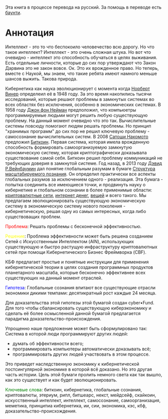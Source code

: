 Эта книга в процессе перевода на русский. За помощь в переводе есть [баунти](https://www.bountysource.com/issues/5047161-russian-translation-19-500-cfs-10000-cpaper).

# Аннотация

Интеллект - это то что беспокоило человечество всю дорогу. Но что такое интеллект? Интеллект - это очень сложная штука. Но вот что очевидно - интеллект это способность обучаться в целях выживания. Есть отдельные личности, которые до сих пор утверждают что Закон Дарвина это не закон вовсе. Ок. Это их врожденное право. Но теперь, вместе с Наукой, мы знаем, что такие ребята имеют намного меньше шансов выжить. Такова природа.

Кибернетика как наука эволюционирует с момента когда [Норберт Винер](https://ru.wikipedia.org/wiki/%D0%92%D0%B8%D0%BD%D0%B5%D1%80,_%D0%9D%D0%BE%D1%80%D0%B1%D0%B5%D1%80%D1%82) определеил её в 1948 году. За это время накопились тысячи исследований, которые решают проблемы в замкнутых системах во всех областях без исключения, особенно в экономических системах. В 1958 году [Джон фон Нейман](https://ru.wikipedia.org/wiki/%D0%9D%D0%B5%D0%B9%D0%BC%D0%B0%D0%BD,_%D0%94%D0%B6%D0%BE%D0%BD_%D1%84%D0%BE%D0%BD) предположил, что компьюетры программируемые людьми могут решить любую существующую проблему. На данный момент очевидно что это так. Вычислительные системы повсюду помогают людям решать проблемы. Но принцип "хранимых программ" до сих пор не решил ключевую проблему - самосознание вычислительных систем. В 2008 [Сатоши Накомото](https://en.wikipedia.org/wiki/Satoshi_Nakamoto) предложил [Биткоин](https://bitcoin.org/bitcoin.pdf). Первая система, которая имела врожденную способность формировать самоорганизуемую замкнутую экономическую систему, которая криптографически доказывала существование самой себя. Биткоин решил проблему коммуникаций не требующих доверия в замкнутой системе. Год назад, в 2013 году [Дэвид Р.Вейнбаумин](http://be.linkedin.com/in/weaver9) дал понятие глобальным разумам в бумаге [Структура масштабируемого познания](https://fe5f942c-a-62cb3a1a-s-sites.googlegroups.com/site/gbialternative1/A%20framework%20for%20scalable%20cognition.pdf?attachauth=ANoY7coWr4RVENZFIpG0mGHUgOTsJn1IA5hsnReqivEnUphfVKvTX5aeRyns7W74leREGgVeZNbqzlMZyzSocv83y-_ldV2BsdewMEz7yKcOEdoruOVGul1G1fD06KEkXWIuWSF5WwPpi4Qe6YedKMUoxT6bOzE0FTEA4AkaZfbWlGK8OFOkKIP0BhD8NmKnpVsK9p2NME4BBsKIy2vWjFJqdr4D6Rd53ATYZQj8E5lzvmJsK0hKtq3KeUrUIZdezNuHFSIPhlJQ&attredirects=2). Он определил практически все аспекты глобальных разумов за исключением одного - реализация. Эта бумага - попытка соединить все имеющиеся точки, и продвинуть науку о кибернетике и глобальном сознании в более применимые области: [криптовалютные сети](https://ru.wikipedia.org/wiki/%D0%9A%D1%80%D0%B8%D0%BF%D1%82%D0%BE%D0%B2%D0%B0%D0%BB%D1%8E%D1%82%D0%B0), [интернет денег](http://startupboy.com/2013/11/07/bitcoin-the-internet-of-money/), [вещей](https://en.wikipedia.org/wiki/Internet_of_Things) и всего такого. Мы предлагаем эволюционировать существующую экономическую систему в экономическую систему нового поколения - кибернетическую, решая одну из самых интересных, когда либо существоващих проблем.

<span style="color:red">Проблема</span>: Решать проблемы с бесконечной эффективностью.

<span style="color:yellow">Решение</span>: Проблема эффективности может быть решена созданием Сетей с Искусственным Интеллектом (AIN), использующих существующую и быстро растущую инфраструктуру криптовалютных сетей при помощи Кибернетического Бизнес Фреймворка (CBF).

КБФ предлагает простые и понятные инструкции для применения кибернетической теории в целях создания программных продуктов планетарного масштаба, которые бесконечно эффективнее всех существующих на данный момент отраслей.

<span style="color:blue">Гипотеза</span>: Глобальные сознания впитают все существующие отрасли экономики дикими темпами: десятикратный рост каждые 24 месяца.

Для доказательства этой гипотезы этой бумагой создан cyber&bull;Fund. Для того чтобы сбалансировать существующую киберэкономику и сделать её более осмысленной данной бумагой предлагается парадигма доказательство-происхождения.

Упрощенно наше предложение может быть сформулировано так: Система в которой люди программируют других людей:
- думать об эффективности всего;
- программировать компьютеры автоматически доказывать всё;
- программировать других людей участвовать в этом процессе.

Это приведет наследственную экономику к кибернетической постсингулярной экономике в которой всё доказано. Но это другая часть истории. Цель этой бумаги пролить немного света как так вышло, как это существует и как будет эволюционировать.

<span style="color:green">Ключевые слова</span>: биткоин, кибернетика, глобальные сознания, криптовалюты, этериум, рипл, битшеарс, некст, мейдсейф, скайкоин, искусственный интеллект, интеллект, самосознание, самоорганизация, меметика, принципиа кибернетика, ии, сии, экономика, кэс, кбф, доказательство-происхождения.